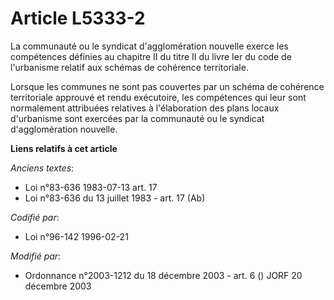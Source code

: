 # Article L5333-2

La communauté ou le syndicat d'agglomération nouvelle exerce les compétences définies au chapitre II du titre II du livre Ier
du code de l'urbanisme relatif aux schémas de cohérence territoriale.

Lorsque les communes ne sont pas couvertes par un schéma de cohérence territoriale approuvé et rendu exécutoire, les
compétences qui leur sont normalement attribuées relatives à l'élaboration des plans locaux d'urbanisme sont exercées par la
communauté ou le syndicat d'agglomération nouvelle.

**Liens relatifs à cet article**

_Anciens textes_:

  - Loi n°83-636 1983-07-13 art. 17
  - Loi n°83-636 du 13 juillet 1983 - art. 17 (Ab)

_Codifié par_:

  - Loi n°96-142 1996-02-21

_Modifié par_:

  - Ordonnance n°2003-1212 du 18 décembre 2003 - art. 6 () JORF 20 décembre 2003
